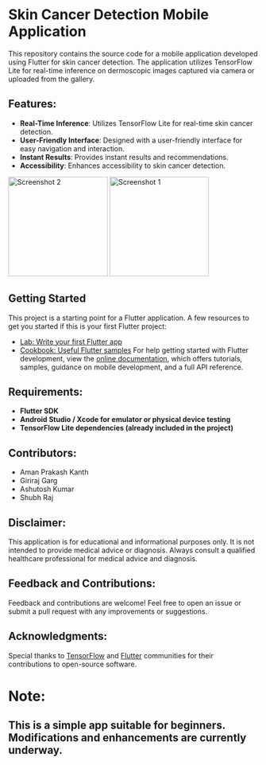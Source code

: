 # Skin Cancer Detection Mobile Application
This repository contains the source code for a mobile application developed using Flutter for skin cancer detection. The application utilizes TensorFlow Lite for real-time inference on dermoscopic images captured via camera or uploaded from the gallery.

## Features:
- **Real-Time Inference**: Utilizes TensorFlow Lite for real-time skin cancer detection.
- **User-Friendly Interface**: Designed with a user-friendly interface for easy navigation and interaction.
- **Instant Results**: Provides instant results and recommendations.
- **Accessibility**: Enhances accessibility to skin cancer detection.
<p float="left">
  <img src="https://github.com/Html5intheway4/Skin_Cancer_Detection_Project/assets/69881519/783e977f-6e9a-4b9f-8a9b-7a5a22c590bc" alt="Screenshot 2" width="200"/>
  <img src="https://github.com/Html5intheway4/Skin_Cancer_Detection_Project/assets/69881519/7489bce0-427d-4982-80b1-b8ac3f2e5fa4" alt="Screenshot 1" width="200"/>
</p>


## Getting Started
This project is a starting point for a Flutter application.
A few resources to get you started if this is your first Flutter project:

- [Lab: Write your first Flutter app](https://docs.flutter.dev/get-started/codelab)
- [Cookbook: Useful Flutter samples](https://docs.flutter.dev/cookbook)
For help getting started with Flutter development, view the
[online documentation](https://docs.flutter.dev/), which offers tutorials,
samples, guidance on mobile development, and a full API reference.


## Requirements:
- **Flutter SDK**
- **Android Studio / Xcode for emulator or physical device testing**
- **TensorFlow Lite dependencies (already included in the project)**

## Contributors:
- Aman Prakash Kanth
- Giriraj Garg
- Ashutosh Kumar
- Shubh Raj

## Disclaimer:
This application is for educational and informational purposes only. It is not intended to provide medical advice or diagnosis. Always consult a qualified healthcare professional for medical advice and diagnosis.

## Feedback and Contributions:
Feedback and contributions are welcome! Feel free to open an issue or submit a pull request with any improvements or suggestions.

## Acknowledgments:
Special thanks to [TensorFlow](https://www.tensorflow.org/) and [Flutter](https://flutter.dev/) communities for their contributions to open-source software.

# Note:
## **This is a simple app suitable for beginners. Modifications and enhancements are currently underway.**

